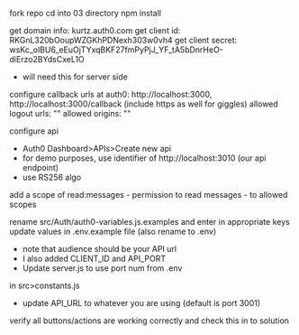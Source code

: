 fork repo
cd into 03 directory
npm install

get domain info: kurtz.auth0.com
get client id: RKGnL320bOoupWZGKhPDNexh303w0vh4
get client secret: wsKc_olBU6_eEuOjTYxqBKF27fmPyPjJ_YF_tA5bDnrHeO-diErzo2BYdsCxeL1O
- will need this for server side

configure callback urls at auth0: http://localhost:3000, http://localhost:3000/callback (include https as well for giggles)
allowed logout urls: ""
allowed origins: ""

configure api
- Auth0 Dashboard>APIs>Create new api
- for demo purposes, use identifier of http://localhost:3010 (our api endpoint)
- use RS256 algo

add a scope of read:messages - permission to read messages - to allowed scopes


rename src/Auth/auth0-variables.js.examples and enter in appropriate keys
update values in .env.example file (also rename to .env)
- note that audience should be your API url
- I also added CLIENT_ID and API_PORT
- Update server.js to use port num from .env

in src>constants.js
- update API_URL to whatever you are using (default is port 3001)

verify all buttons/actions are working correctly and check this in to solution
